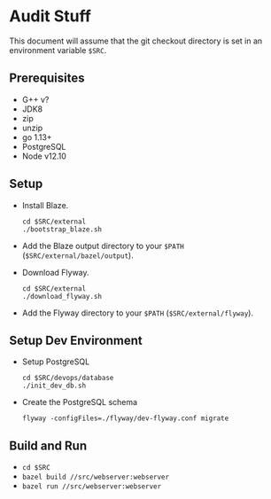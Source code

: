 # Audit Stuff

This document will assume that the git checkout directory is set in an environment variable `$SRC`.

## Prerequisites

- G++ v?
- JDK8
- zip
- unzip
- go 1.13+ 
- PostgreSQL
- Node v12.10

## Setup

- Install Blaze.

    ```
    cd $SRC/external
    ./bootstrap_blaze.sh
    ```
- Add the Blaze output directory to your `$PATH` (`$SRC/external/bazel/output`).
- Download Flyway.

    ```
    cd $SRC/external
    ./download_flyway.sh
    ```
- Add the Flyway directory to your `$PATH` (`$SRC/external/flyway`).

## Setup Dev Environment

- Setup PostgreSQL
    ```
    cd $SRC/devops/database
    ./init_dev_db.sh
    ```
- Create the PostgreSQL schema
    ```
    flyway -configFiles=./flyway/dev-flyway.conf migrate
    ```

## Build and Run

- `cd $SRC`
- `bazel build //src/webserver:webserver`
- `bazel run //src/webserver:webserver`
